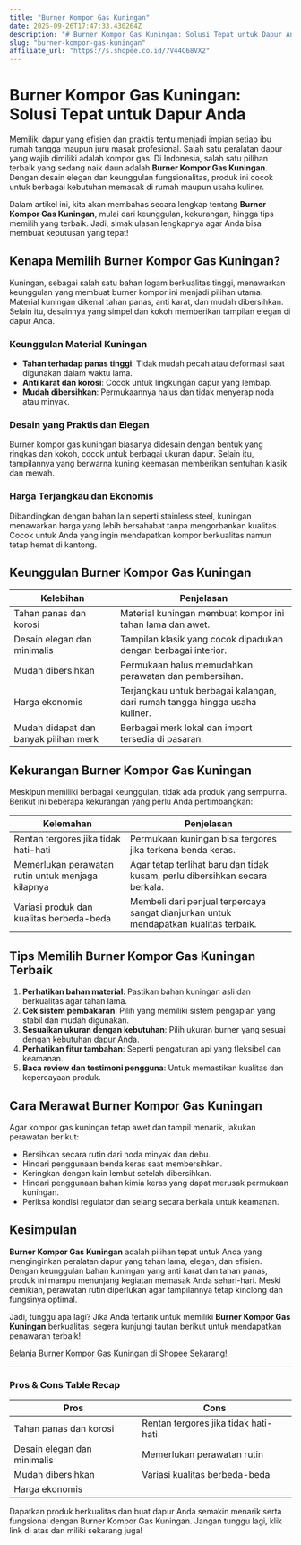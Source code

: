 ```yaml
---
title: "Burner Kompor Gas Kuningan"
date: 2025-09-26T17:47:33.430264Z
description: "# Burner Kompor Gas Kuningan: Solusi Tepat untuk Dapur Anda..."
slug: "burner-kompor-gas-kuningan"
affiliate_url: "https://s.shopee.co.id/7V44C68VX2"
---
```

# Burner Kompor Gas Kuningan: Solusi Tepat untuk Dapur Anda

Memiliki dapur yang efisien dan praktis tentu menjadi impian setiap ibu rumah tangga maupun juru masak profesional. Salah satu peralatan dapur yang wajib dimiliki adalah kompor gas. Di Indonesia, salah satu pilihan terbaik yang sedang naik daun adalah **Burner Kompor Gas Kuningan**. Dengan desain elegan dan keunggulan fungsionalitas, produk ini cocok untuk berbagai kebutuhan memasak di rumah maupun usaha kuliner.

Dalam artikel ini, kita akan membahas secara lengkap tentang **Burner Kompor Gas Kuningan**, mulai dari keunggulan, kekurangan, hingga tips memilih yang terbaik. Jadi, simak ulasan lengkapnya agar Anda bisa membuat keputusan yang tepat!

## Kenapa Memilih Burner Kompor Gas Kuningan?

Kuningan, sebagai salah satu bahan logam berkualitas tinggi, menawarkan keunggulan yang membuat burner kompor ini menjadi pilihan utama. Material kuningan dikenal tahan panas, anti karat, dan mudah dibersihkan. Selain itu, desainnya yang simpel dan kokoh memberikan tampilan elegan di dapur Anda.

### Keunggulan Material Kuningan

- **Tahan terhadap panas tinggi**: Tidak mudah pecah atau deformasi saat digunakan dalam waktu lama.
- **Anti karat dan korosi**: Cocok untuk lingkungan dapur yang lembap.
- **Mudah dibersihkan**: Permukaannya halus dan tidak menyerap noda atau minyak.

### Desain yang Praktis dan Elegan

Burner kompor gas kuningan biasanya didesain dengan bentuk yang ringkas dan kokoh, cocok untuk berbagai ukuran dapur. Selain itu, tampilannya yang berwarna kuning keemasan memberikan sentuhan klasik dan mewah.

### Harga Terjangkau dan Ekonomis

Dibandingkan dengan bahan lain seperti stainless steel, kuningan menawarkan harga yang lebih bersahabat tanpa mengorbankan kualitas. Cocok untuk Anda yang ingin mendapatkan kompor berkualitas namun tetap hemat di kantong.

## Keunggulan Burner Kompor Gas Kuningan

| Kelebihan                                          | Penjelasan                                                   |
|-----------------------------------------------------|--------------------------------------------------------------|
| Tahan panas dan korosi                              | Material kuningan membuat kompor ini tahan lama dan awet.   |
| Desain elegan dan minimalis                        | Tampilan klasik yang cocok dipadukan dengan berbagai interior. |
| Mudah dibersihkan                                 | Permukaan halus memudahkan perawatan dan pembersihan.      |
| Harga ekonomis                                   | Terjangkau untuk berbagai kalangan, dari rumah tangga hingga usaha kuliner. |
| Mudah didapat dan banyak pilihan merk             | Berbagai merk lokal dan import tersedia di pasaran.       |

## Kekurangan Burner Kompor Gas Kuningan

Meskipun memiliki berbagai keunggulan, tidak ada produk yang sempurna. Berikut ini beberapa kekurangan yang perlu Anda pertimbangkan:

| Kelemahan                                              | Penjelasan                                                    |
|-------------------------------------------------------|---------------------------------------------------------------|
| Rentan tergores jika tidak hati-hati                  | Permukaan kuningan bisa tergores jika terkena benda keras.  |
| Memerlukan perawatan rutin untuk menjaga kilapnya   | Agar tetap terlihat baru dan tidak kusam, perlu dibersihkan secara berkala. |
| Variasi produk dan kualitas berbeda-beda            | Membeli dari penjual terpercaya sangat dianjurkan untuk mendapatkan kualitas terbaik. |

## Tips Memilih Burner Kompor Gas Kuningan Terbaik

1. **Perhatikan bahan material**: Pastikan bahan kuningan asli dan berkualitas agar tahan lama.
2. **Cek sistem pembakaran**: Pilih yang memiliki sistem pengapian yang stabil dan mudah digunakan.
3. **Sesuaikan ukuran dengan kebutuhan**: Pilih ukuran burner yang sesuai dengan kebutuhan dapur Anda.
4. **Perhatikan fitur tambahan**: Seperti pengaturan api yang fleksibel dan keamanan.
5. **Baca review dan testimoni pengguna**: Untuk memastikan kualitas dan kepercayaan produk.

## Cara Merawat Burner Kompor Gas Kuningan

Agar kompor gas kuningan tetap awet dan tampil menarik, lakukan perawatan berikut:

- Bersihkan secara rutin dari noda minyak dan debu.
- Hindari penggunaan benda keras saat membersihkan.
- Keringkan dengan kain lembut setelah dibersihkan.
- Hindari penggunaan bahan kimia keras yang dapat merusak permukaan kuningan.
- Periksa kondisi regulator dan selang secara berkala untuk keamanan.

## Kesimpulan

**Burner Kompor Gas Kuningan** adalah pilihan tepat untuk Anda yang menginginkan peralatan dapur yang tahan lama, elegan, dan efisien. Dengan keunggulan bahan kuningan yang anti karat dan tahan panas, produk ini mampu menunjang kegiatan memasak Anda sehari-hari. Meski demikian, perawatan rutin diperlukan agar tampilannya tetap kinclong dan fungsinya optimal.

Jadi, tunggu apa lagi? Jika Anda tertarik untuk memiliki **Burner Kompor Gas Kuningan** berkualitas, segera kunjungi tautan berikut untuk mendapatkan penawaran terbaik!

[Belanja Burner Kompor Gas Kuningan di Shopee Sekarang!](https://s.shopee.co.id/7V44C68VX2)

---

### Pros & Cons Table Recap

| **Pros** | **Cons** |
| -------- | -------- |
| Tahan panas dan korosi | Rentan tergores jika tidak hati-hati |
| Desain elegan dan minimalis | Memerlukan perawatan rutin |
| Mudah dibersihkan | Variasi kualitas berbeda-beda |
| Harga ekonomis |  |

Dapatkan produk berkualitas dan buat dapur Anda semakin menarik serta fungsional dengan Burner Kompor Gas Kuningan. Jangan tunggu lagi, klik link di atas dan miliki sekarang juga!